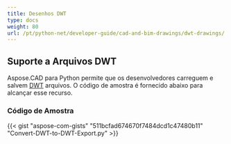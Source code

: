 ```yaml
---
title: Desenhos DWT
type: docs
weight: 80
url: /pt/python-net/developer-guide/cad-and-bim-drawings/dwt-drawings/
---
```


## **Suporte a Arquivos DWT**

Aspose.CAD para Python permite que os desenvolvedores carreguem e salvem [DWT](https://docs.fileformat.com/cad/dwt/) arquivos. O código de amostra é fornecido abaixo para alcançar esse recurso.

### Código de Amostra

{{< gist "aspose-com-gists" "511bcfad674670f7484dcd1c47480b11" "Convert-DWT-to-DWT-Export.py" >}}
